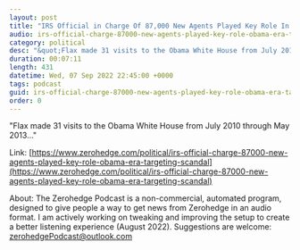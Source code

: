 ```yaml
---
layout: post
title: "IRS Official in Charge Of 87,000 New Agents Played Key Role In Obama-Era Targeting Scandal"
audio: irs-official-charge-87000-new-agents-played-key-role-obama-era-targeting-scandal-0
category: political
desc: "&quot;Flax made 31 visits to the Obama White House from July 2010 through May 2013...&quot;"
duration: 00:07:11
length: 431
datetime: Wed, 07 Sep 2022 22:45:00 +0000
tags: podcast
guid: irs-official-charge-87000-new-agents-played-key-role-obama-era-targeting-scandal-0
order: 0
---
```

&quot;Flax made 31 visits to the Obama White House from July 2010 through May 2013...&quot;

Link: [https://www.zerohedge.com/political/irs-official-charge-87000-new-agents-played-key-role-obama-era-targeting-scandal](https://www.zerohedge.com/political/irs-official-charge-87000-new-agents-played-key-role-obama-era-targeting-scandal)

About: The Zerohedge Podcast is a non-commercial, automated program, designed to give people a way to get news from Zerohedge in an audio format.  I am actively working on tweaking and improving the setup to create a better listening experience (August 2022).  Suggestions are welcome: [zerohedgePodcast@outlook.com](mailto:zerohedgePodcast@outlook.com)